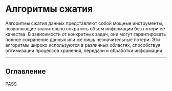 # Алгоритмы сжатия 

Алгоритмы сжатия данных представляют собой мощные инструменты, позволяющие значительно сократить объем информации без потери её качества. В зависимости от конкретных задач, они могут гарантировать полное сохранение данных или же лишь незначительные потери. Эти алгоритмы широко используются в различных областях, способствуя оптимизации процессов хранения, передачи и обработки информации.

---

## Оглавление

PASS